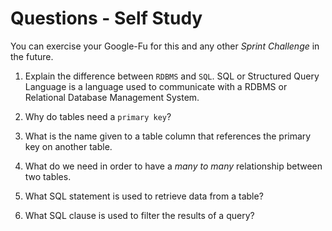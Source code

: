# Questions - Self Study

You can exercise your Google-Fu for this and any other _Sprint Challenge_ in the future.

1.  Explain the difference between `RDBMS` and `SQL`.
 SQL or Structured Query Language is a language used to communicate with a RDBMS or Relational Database Management System.

1.  Why do tables need a `primary key`?
1.  What is the name given to a table column that references the primary key
    on another table.
1.  What do we need in order to have a _many to many_ relationship between two
    tables.
1.  What SQL statement is used to retrieve data from a table?
1.  What SQL clause is used to filter the results of a query?
